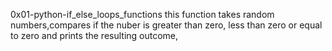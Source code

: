 0x01-python-if_else_loops_functions
this function takes random numbers,compares if the nuber is greater than zero, less than zero or equal to zero and prints the resulting outcome,
